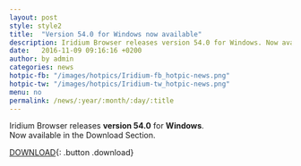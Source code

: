 ```yaml
---
layout: post
style: style2
title:  "Version 54.0 for Windows now available"
description: Iridium Browser releases version 54.0 for Windows. Now available for Download.
date:   2016-11-09 09:16:16 +0200
author:	by admin
categories: news
hotpic-fb: "/images/hotpics/Iridium-fb_hotpic-news.png"
hotpic-tw: "/images/hotpics/Iridium-tw_hotpic-news.png"
menu: no
permalink: /news/:year/:month/:day/:title
---
```


Iridium Browser releases **version 54.0** for **Windows**.  
Now available in the Download Section.   
<!--break-->    
[DOWNLOAD](/downloads/index.html "Download Iridium Browser v57"){: .button .download}     
     
